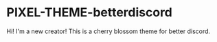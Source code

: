 # PIXEL-THEME-betterdiscord
Hi! I'm a new creator! This is a cherry blossom theme for better discord.
